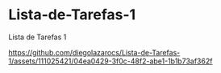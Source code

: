 # Lista-de-Tarefas-1
Lista de Tarefas 1


https://github.com/diegolazarocs/Lista-de-Tarefas-1/assets/111025421/04ea0429-3f0c-48f2-abe1-1b1b73af362f

